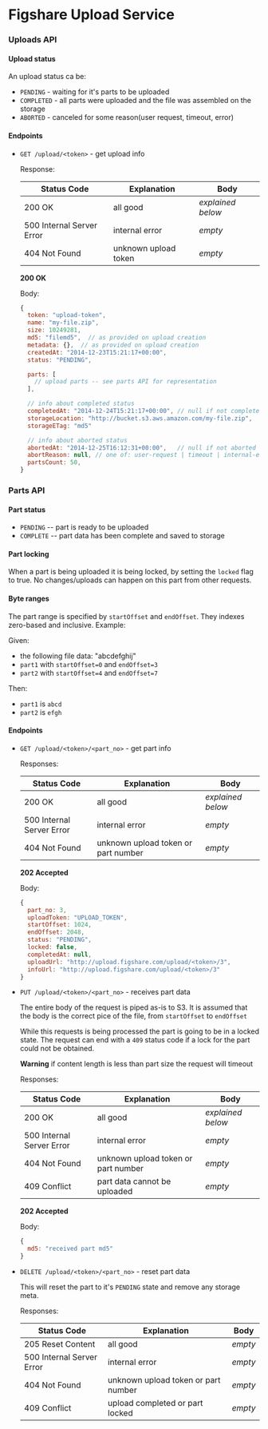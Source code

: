 Figshare Upload Service
==============

### Uploads API

#### Upload status

An upload status ca be:

* `PENDING` - waiting for it's parts to be uploaded
* `COMPLETED` - all parts were uploaded and the file was assembled on the storage
* `ABORTED` - canceled for some reason(user request, timeout, error)

#### Endpoints

* `GET /upload/<token>` - get upload info

  Response:

  | Status Code               | Explanation               | Body              |
  |---------------------------|---------------------------|-------------------|
  | 200 OK                    | all good                  | _explained below_ |
  | 500 Internal Server Error | internal error            | _empty_           |
  | 404 Not Found             | unknown upload token      | _empty_           |

  **200 OK**

  Body:
  ```js
  {
    token: "upload-token",
    name: "my-file.zip",
    size: 10249281,
    md5: "filemd5",  // as provided on upload creation
    metadata: {},  // as provided on upload creation
    createdAt: "2014-12-23T15:21:17+00:00",
    status: "PENDING",

    parts: [
      // upload parts -- see parts API for representation
    ],

    // info about completed status
    completedAt: "2014-12-24T15:21:17+00:00", // null if not completed
    storageLocation: "http://bucket.s3.aws.amazon.com/my-file.zip",
    storageETag: "md5"

    // info about aborted status
    abortedAt: "2014-12-25T16:12:31+00:00",   // null if not aborted
    abortReason: null, // one of: user-request | timeout | internal-error
    partsCount: 50,
  }
  ```


### Parts API

#### Part status

* `PENDING` -- part is ready to be uploaded
* `COMPLETE` -- part data has been complete and saved to storage

#### Part locking

When a part is being uploaded it is being locked, by setting the
`locked` flag to true. No changes/uploads can happen on this part from
other requests.

#### Byte ranges

The part range is specified by `startOffset` and `endOffset`. They
indexes zero-based and inclusive. Example:

Given:

* the following file data: "abcdefghij"
* `part1` with `startOffset=0` and `endOffset=3`
* `part2` with `startOffset=4` and `endOffset=7`

Then:

* `part1` is `abcd`
* `part2` is `efgh`

#### Endpoints

* `GET /upload/<token>/<part_no>` - get part info

  Responses:

  | Status Code               | Explanation                         | Body              |
  |---------------------------|-------------------------------------|-------------------|
  | 200 OK                    | all good                            | _explained below_ |
  | 500 Internal Server Error | internal error                      | _empty_           |
  | 404 Not Found             | unknown upload token or part number | _empty_           |

  **202 Accepted**

  Body:
  ```js
  {
    part_no: 3,
    uploadToken: "UPLOAD_TOKEN",
    startOffset: 1024,
    endOffset: 2048,
    status: "PENDING",
    locked: false,
    completedAt: null,
    uploadUrl: "http://upload.figshare.com/upload/<token>/3",
    infoUrl: "http://upload.figshare.com/upload/<token>/3"
  }
  ```

* `PUT /upload/<token>/<part_no>` - receives part data

  The entire body of the request is piped as-is to S3. It is assumed that the
  body is the correct pice of the file, from `startOffset` to `endOffset`

  While this requests is being processed the part is going to be in a
  locked state. The request can end with a `409` status code if a
  lock for the part could not be obtained.

  **Warning** if content length is less than part size the request will
  timeout

  Responses:

  | Status Code               | Explanation                         | Body              |
  |---------------------------|-------------------------------------|-------------------|
  | 200 OK                    | all good                            | _explained below_ |
  | 500 Internal Server Error | internal error                      | _empty_           |
  | 404 Not Found             | unknown upload token or part number | _empty_           |
  | 409 Conflict              | part data cannot be uploaded        | _empty_           |

  **202 Accepted**

  Body:
  ```js
  {
    md5: "received part md5"
  }
  ```

* `DELETE /upload/<token>/<part_no>` - reset part data

  This will reset the part to it's `PENDING` state and remove any
  storage meta.

  Responses:

  | Status Code               | Explanation                         | Body    |
  |---------------------------|-------------------------------------|---------|
  | 205 Reset Content         | all good                            | _empty_ |
  | 500 Internal Server Error | internal error                      | _empty_ |
  | 404 Not Found             | unknown upload token or part number | _empty_ |
  | 409 Conflict              | upload completed or part locked     | _empty_ |
